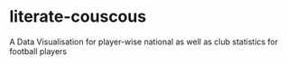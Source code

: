 # literate-couscous
A Data Visualisation for player-wise national as well as club statistics for football players
